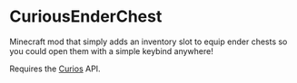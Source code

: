 # CuriousEnderChest
Minecraft mod that simply adds an inventory slot to equip ender chests so you could open them with a simple keybind anywhere!

Requires the [Curios](https://www.curseforge.com/minecraft/mc-mods/curios) API.
